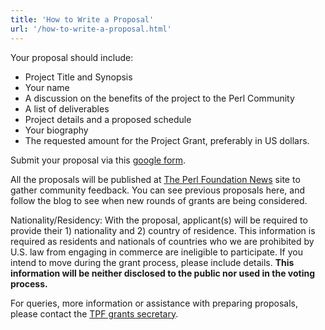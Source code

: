 ```yaml
---
title: 'How to Write a Proposal'
url: '/how-to-write-a-proposal.html'
---
```


Your proposal should include:

- Project Title and Synopsis
- Your name
- A discussion on the benefits of the project to the Perl Community
- A list of deliverables
- Project details and a proposed schedule
- Your biography
- The requested amount for the Project Grant, preferably in US
  dollars.

Submit your proposal via this [google form](https://docs.google.com/forms/d/16seYhrMjz8rgsau9e1MtwYY0fHB81mVKm-0SD6Ynty0/viewform).

All the proposals will be published at [The Perl Foundation News](http://news.perlfoundation.org/) site to gather community feedback. You can see
previous proposals here, and follow the blog to see when
new rounds of grants are being considered.

Nationality/Residency: With the proposal, applicant(s)
will be required to provide their 1) nationality and 2)
country of residence. This information is required as
residents and nationals of countries who we are prohibited
by U.S. law from engaging in commerce are ineligible to
participate. If you intend to move during the grant
process, please include details. **This information will be neither disclosed
to the public nor used in the voting process.**

For queries, more information or assistance with
preparing proposals, please contact the
[TPF grants secretary](mailto:tpf-grants-secretary@perlfoundation.org).

